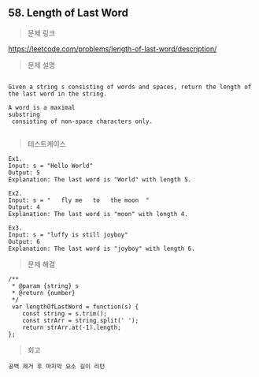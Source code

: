 ## 58. Length of Last Word

> 문제 링크

https://leetcode.com/problems/length-of-last-word/description/

> 문제 설명

```

Given a string s consisting of words and spaces, return the length of the last word in the string.

A word is a maximal 
substring
 consisting of non-space characters only.


```

> 테스트케이스

```
Ex1.
Input: s = "Hello World"
Output: 5
Explanation: The last word is "World" with length 5.

Ex2.
Input: s = "   fly me   to   the moon  "
Output: 4
Explanation: The last word is "moon" with length 4.

Ex3.
Input: s = "luffy is still joyboy"
Output: 6
Explanation: The last word is "joyboy" with length 6.
```


> 문제 해결

```
/**
 * @param {string} s
 * @return {number}
 */
 var lengthOfLastWord = function(s) {
    const string = s.trim();
    const strArr = string.split(' ');
    return strArr.at(-1).length;
};
```

> 회고

```
공백 제거 후 마지막 요소 길이 리턴
```